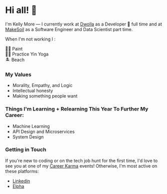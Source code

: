 
# Hi all! 👋 

I'm Kelly More — I currently work at [Dwolla](https://www.dwolla.com/) as a Developer 🥑 full time and at [MakeSoil](https://www.makesoil.org/map) as a Software Engineer and Data Scientist part time.

When I'm not working I :

👩‍🎨 Paint <br>
🧘‍♀️ Practice Yin Yoga <br>
🏝 Beach


### My Values

- Morality, Empathy, and Logic
- Intellectual honesty
- Making something people want


### Things I'm Learning + Relearning This Year To Further My Career:

- Machine Learning
- API Design and Microservices 
- System Design


### Getting in Touch 

If you're new to coding or on the tech job hunt for the first time, I'd love to see you at one of my [Career Karma](https://careerkarma.com/events/) events! Otherwise, I'm most active on these platforms:
- [Linkedin](https://www.linkedin.com/in/misskellymore/)
- [Elpha](https://elpha.com/invite/from-KellyMore)
